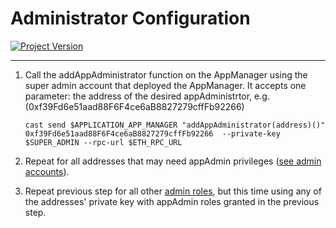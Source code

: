 # Administrator Configuration
[![Project Version][version-image]][version-url]

---

1. Call the addAppAdministrator function on the AppManager using the super admin account that deployed the AppManager. It accepts one parameter: the address of the desired appAdministrtor, e.g. (0xf39Fd6e51aad88F6F4ce6aB8827279cffFb92266)
   ````
   cast send $APPLICATION_APP_MANAGER "addAppAdministrator(address)()" 0xf39Fd6e51aad88F6F4ce6aB8827279cffFb92266  --private-key $SUPER_ADMIN --rpc-url $ETH_RPC_URL
   ````

2. Repeat for all addresses that may need appAdmin privileges ([see admin accounts][admin-roles]).

3. Repeat previous step for all other [admin roles][admin-roles], but this time using any of the addresses' private key with appAdmin roles granted in the previous step.


<!-- These are the header links -->
[version-image]: https://img.shields.io/badge/Version-1.1.0-brightgreen?style=for-the-badge&logo=appveyor
[version-url]: https://github.com/thrackle-io/Tron

<!-- These are the body links -->
[admin-roles]: ../permissions/ADMIN-ROLES.md 